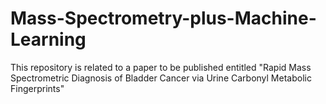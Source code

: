# Mass-Spectrometry-plus-Machine-Learning
This repository is related to a paper to be published entitled "Rapid Mass Spectrometric Diagnosis of Bladder Cancer via Urine Carbonyl Metabolic Fingerprints"
